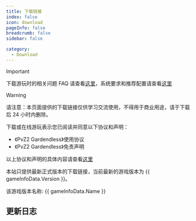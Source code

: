 ```yaml
---
title: 下载链接
index: false
icon: download
pageInfo: false
breadcrumb: false
sidebar: false

category:
  - Download
---
```


<script setup>
import axios from 'axios';
import { ref, onBeforeMount } from 'vue'

// const dataFormat = {
//     "Version": "",
//     "InsideVersion": "",
//     "Download": {
//         "Baidu": "",
//         "Pan123": "",
//         "Quark": "",
//         "Github": "",
//         "Onedrive": "",
//         "OnedriveOrigin": ""
//     }
// }

const gameInfoData = ref(null);

onBeforeMount(() => {
  axios.get('/jsons/gameinfo.json').then(res => {
    gameInfoData.value = res.data;
  })
})

</script>

> [!important]
> 下载游玩时的相关问题 FAQ 请查看[这里](../guide/FAQ.md)，系统要求和推荐配置请查看[这里](../guide/requirement.md)

> [!warning]
> 请注意：本页面提供的下载链接仅供学习交流使用，不得用于商业用途，请于下载后 24 小时内删除。
>
> 下载或在线游玩表示您已阅读并同意以下协议和声明：
>
> - 《PvZ2 Gardendless》使用协议
> - 《PvZ2 Gardendless》免责声明
>
> 以上协议和声明的具体内容请查看[这里](../instructions/)

<!-- 当前游戏有两种游玩方式：

- 下载游戏客户端压缩包游玩，仅支持 `Windows 10/11`系统。
- 在线游玩：[点击进入](https://pvz2-test.gaozih.com)

> [!info]
> 由于游戏资源文件较多，在线游玩可能会有加载速度较慢及卡顿现象，若需要快速加载，请选择下载游戏客户端压缩包游玩。 -->

本站只提供最新正式版本的下载链接<span v-if="gameInfoData?.Version">，当前最新的游戏版本为 {{ gameInfoData.Version }}</span>。

<span v-if="gameInfoData?.Name">该游戏版本名称: {{ gameInfoData.Name }}</span>

## 更新日志

<template v-if="gameInfoData?.NewFeatures">

- <li v-for="(item, index) in gameInfoData.NewFeatures" :key="index">{{ item }}</li>

</template>

<template v-else>暂无</template>

<template v-if="gameInfoData?.Download.Onedrive">

## Onedrive 链接 <Badge text="无需登录" type="info" /><Badge text="高速" type="tip" /><Badge text="海外" type="warning" />

下载链接：<a :href="gameInfoData.Download.Onedrive">点击进入</a>

</template>

<template v-if="gameInfoData?.Download.TmpLink">

## 钛盘链接 <Badge text="无需登录" type="info" /><Badge text="高速" type="tip" />

下载链接：<a :href="gameInfoData.Download.TmpLink">点击进入</a>

</template>

<template v-if="gameInfoData?.Download.TmpLink">

## 百度网盘

下载链接：<a :href="gameInfoData.Download.Baidu">点击进入</a>

</template>

<template v-if="gameInfoData?.Download.Pan123">

## 123 网盘

下载链接：<a :href="gameInfoData.Download.Pan123">点击进入</a>

</template>

<template v-if="gameInfoData?.Download.Quark">

## 夸克网盘

下载链接：<a :href="gameInfoData.Download.Quark">点击进入</a>

</template>

<template v-if="gameInfoData?.Download.Mega">

## MEGA 网盘 <Badge text="无需登录" type="info" /><Badge text="高速" type="tip" /><Badge text="海外" type="warning" />

下载链接：<a :href="gameInfoData.Download.Mega">点击进入</a>

</template>

<template v-if="gameInfoData?.Download.Feijipan">

## 小飞机网盘 <Badge text="无需登录" type="info" />

下载链接：<a :href="gameInfoData.Download.Feijipan">点击进入</a>

</template>

<template v-if="gameInfoData?.Download.Github">

## Github

下载链接：<a :href="gameInfoData.Download.Github">点击进入</a>

</template>
